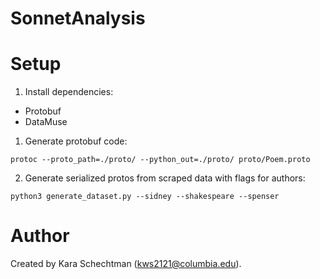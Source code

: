 # SonnetAnalysis

# Setup
1. Install dependencies:
  - Protobuf
  - DataMuse
1. Generate protobuf code:
```
protoc --proto_path=./proto/ --python_out=./proto/ proto/Poem.proto
```

2. Generate serialized protos from scraped data with flags for authors:
```
python3 generate_dataset.py --sidney --shakespeare --spenser
```

# Author
Created by Kara Schechtman (kws2121@columbia.edu).

